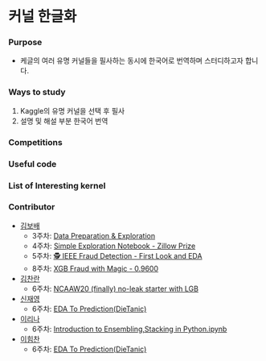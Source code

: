 # 커널 한글화

### Purpose

- 케글의 여러 유명 커널들을 필사하는 동시에 한국어로 번역하며 스터디하고자 합니다.

### Ways to study

1. Kaggle의 유명 커널을 선택 후 필사
2. 설명 및 해설 부분 한국어 번역

### Competitions

### Useful code

### List of Interesting kernel

### Contributor

- [김보배](https://github.com/KimDoubleB)
  - 3주차: [Data Preparation & Exploration]([KOR]_Data_Preparation_&_Exploration.ipynb)
  - 4주차: [Simple Exploration Notebook - Zillow Prize]([KOR]_Simple_Exploration_Notebook_ZillowPrize.ipynb)
  - 5주차: [🕵️ IEEE Fraud Detection - First Look and EDA](https://github.com/Just-Kaggle/labs/blob/master/4_KOR_Kernel/%5BKOR%5D%F0%9F%95%B5%EF%B8%8F%20IEEE%20Fraud%20Detection%20-%20First%20Look%20and%20EDA.ipynb)
  - 8주차: [XGB Fraud with Magic - 0.9600](https://github.com/Just-Kaggle/labs/blob/master/4_KOR_Kernel/%5BKOR%5D%20XGB%20Fraud%20with%20Magic%20-%200.9600.ipynb)
- [김찬란](https://github.com/seriousran)
  - 6주차: [NCAAW20 (finally) no-leak starter with LGB](https://www.kaggle.com/seriousran/ncaaw20-finally-no-leak-starter-with-lgb)
- [신재영](https://github.com/jyshin0926)
  - 6주차: [EDA To Prediction(DieTanic)](https://github.com/Just-Kaggle/labs/blob/master/4_KOR_Kernel/EDA%20To%20Prediction(DieTanic).ipynb)
- [이리나](https://github.com/sandartchip)
  - 6주차: [Introduction to Ensembling,Stacking in Python.ipynb](https://github.com/Just-Kaggle/labs/blob/master/4_KOR_Kernel/%5BKOR%5D%20Introduction%20to%20Ensembling%2CStacking%20in%20Python.ipynb)
- [이힘찬](https://github.com/ssilb4)
  - 6주차: [EDA To Prediction(DieTanic)](https://github.com/Just-Kaggle/labs/blob/master/4_KOR_Kernel/%5BKOR%5D_EDA%20To%20Prediction(DieTanic).ipynb)

